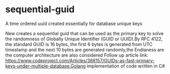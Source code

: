 # sequential-guid

A time ordered uuid created essentially for database unique keys

New creates a sequential guid that can be used as the primary key to solve the randomness of Globally Unique Identifier (GUID or UUID).By RFC 4122, the standard GUID is 16 bytes, the first 6 bytes is generated from UTC timestamp and the next 10 bytes are generated randomly,the Endianess are the computer architecture are also considered
Follow up article link: https://www.codeproject.com/Articles/388157/GUIDs-as-fast-primary-keys-under-multiple-database.Golang implementation of code written in C#
